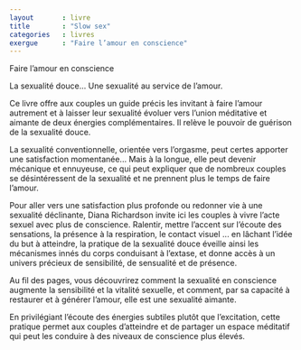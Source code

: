 ```yaml
---
layout       : livre
title        : "Slow sex"
categories   : livres
exergue      : "Faire l’amour en conscience"
---
```


Faire l’amour en conscience

La sexualité douce... Une sexualité au service de l’amour.

Ce livre offre aux couples un guide précis les invitant à faire l’amour autrement et à laisser leur sexualité évoluer vers l’union méditative et aimante de deux énergies complémentaires. Il relève le pouvoir de guérison de la sexualité douce.

La sexualité conventionnelle, orientée vers l’orgasme, peut certes apporter une satisfaction momentanée... Mais à la longue, elle peut devenir mécanique et ennuyeuse, ce qui peut expliquer que de nombreux couples se désintéressent de la sexualité et ne prennent plus le temps de faire l’amour.

Pour aller vers une satisfaction plus profonde ou redonner vie à une sexualité déclinante, Diana Richardson invite ici les couples à vivre l’acte sexuel avec plus de conscience. Ralentir, mettre l’accent sur l’écoute des sensations, la présence à la respiration, le contact visuel ... en lâchant l’idée du but à atteindre, la pratique de la sexualité douce éveille ainsi les mécanismes innés du corps conduisant à l’extase, et donne accès à un univers précieux de sensibilité, de sensualité et de présence.

Au fil des pages, vous découvrirez comment la sexualité en conscience augmente la sensibilité et la vitalité sexuelle, et comment, par sa capacité à restaurer et à générer l’amour, elle est une sexualité aimante.

En privilégiant l’écoute des énergies subtiles plutôt que l’excitation, cette pratique permet aux couples d’atteindre et de partager un espace méditatif qui peut les conduire à des niveaux de conscience plus élevés.
